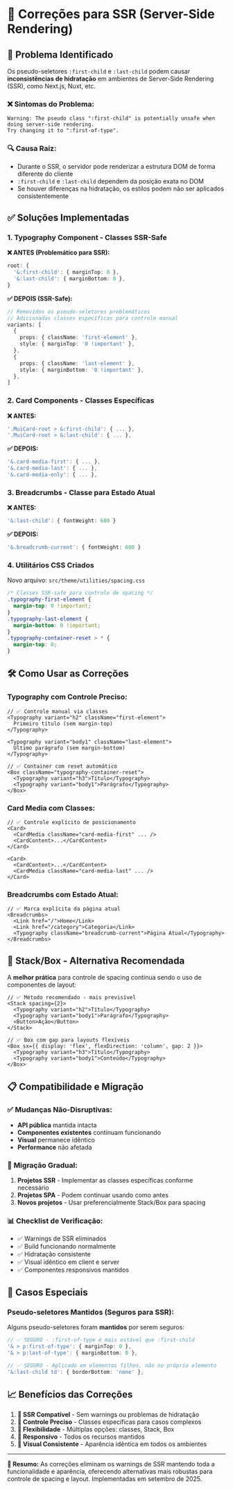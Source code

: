 # 🚀 Correções para SSR (Server-Side Rendering)

## 🎯 Problema Identificado

Os pseudo-seletores `:first-child` e `:last-child` podem causar **inconsistências de hidratação** em ambientes de Server-Side Rendering (SSR), como Next.js, Nuxt, etc.

### ❌ **Sintomas do Problema:**

```
Warning: The pseudo class ":first-child" is potentially unsafe when doing server-side rendering.
Try changing it to ":first-of-type".
```

### 🔍 **Causa Raiz:**

- Durante o SSR, o servidor pode renderizar a estrutura DOM de forma diferente do cliente
- `:first-child` e `:last-child` dependem da posição exata no DOM
- Se houver diferenças na hidratação, os estilos podem não ser aplicados consistentemente

## ✅ **Soluções Implementadas**

### 1. **Typography Component - Classes SSR-Safe**

**❌ ANTES (Problemático para SSR):**

```typescript
root: {
  '&:first-child': { marginTop: 0 },
  '&:last-child': { marginBottom: 0 },
}
```

**✅ DEPOIS (SSR-Safe):**

```typescript
// Removidos os pseudo-seletores problemáticos
// Adicionadas classes específicas para controle manual
variants: [
  {
    props: { className: 'first-element' },
    style: { marginTop: '0 !important' },
  },
  {
    props: { className: 'last-element' },
    style: { marginBottom: '0 !important' },
  },
]
```

### 2. **Card Components - Classes Específicas**

**❌ ANTES:**

```typescript
'.MuiCard-root > &:first-child': { ... },
'.MuiCard-root > &:last-child': { ... },
```

**✅ DEPOIS:**

```typescript
'&.card-media-first': { ... },
'&.card-media-last': { ... },
'&.card-media-only': { ... },
```

### 3. **Breadcrumbs - Classe para Estado Atual**

**❌ ANTES:**

```typescript
'&:last-child': { fontWeight: 600 }
```

**✅ DEPOIS:**

```typescript
'&.breadcrumb-current': { fontWeight: 600 }
```

### 4. **Utilitários CSS Criados**

Novo arquivo: `src/theme/utilities/spacing.css`

```css
/* Classes SSR-safe para controle de spacing */
.typography-first-element {
  margin-top: 0 !important;
}
.typography-last-element {
  margin-bottom: 0 !important;
}
.typography-container-reset > * {
  margin-top: 0;
}
```

## 🛠️ **Como Usar as Correções**

### Typography com Controle Preciso:

```tsx
// ✅ Controle manual via classes
<Typography variant="h2" className="first-element">
  Primeiro título (sem margin-top)
</Typography>

<Typography variant="body1" className="last-element">
  Último parágrafo (sem margin-bottom)
</Typography>

// ✅ Container com reset automático
<Box className="typography-container-reset">
  <Typography variant="h3">Título</Typography>
  <Typography variant="body1">Parágrafo</Typography>
</Box>
```

### Card Media com Classes:

```tsx
// ✅ Controle explícito de posicionamento
<Card>
  <CardMedia className="card-media-first" ... />
  <CardContent>...</CardContent>
</Card>

<Card>
  <CardContent>...</CardContent>
  <CardMedia className="card-media-last" ... />
</Card>
```

### Breadcrumbs com Estado Atual:

```tsx
// ✅ Marca explícita da página atual
<Breadcrumbs>
  <Link href="/">Home</Link>
  <Link href="/category">Categoria</Link>
  <Typography className="breadcrumb-current">Página Atual</Typography>
</Breadcrumbs>
```

## 🎨 **Stack/Box - Alternativa Recomendada**

A **melhor prática** para controle de spacing continua sendo o uso de componentes de layout:

```tsx
// ✅ Método recomendado - mais previsível
<Stack spacing={2}>
  <Typography variant="h2">Título</Typography>
  <Typography variant="body1">Parágrafo</Typography>
  <Button>Ação</Button>
</Stack>

// ✅ Box com gap para layouts flexíveis
<Box sx={{ display: 'flex', flexDirection: 'column', gap: 2 }}>
  <Typography variant="h3">Título</Typography>
  <Typography variant="body1">Conteúdo</Typography>
</Box>
```

## 📋 **Compatibilidade e Migração**

### ✅ **Mudanças Não-Disruptivas:**

- **API pública** mantida intacta
- **Componentes existentes** continuam funcionando
- **Visual** permanece idêntico
- **Performance** não afetada

### 🔄 **Migração Gradual:**

1. **Projetos SSR** - Implementar as classes específicas conforme necessário
2. **Projetos SPA** - Podem continuar usando como antes
3. **Novos projetos** - Usar preferencialmente Stack/Box para spacing

### 📊 **Checklist de Verificação:**

- ✅ Warnings de SSR eliminados
- ✅ Build funcionando normalmente
- ✅ Hidratação consistente
- ✅ Visual idêntico em client e server
- ✅ Componentes responsivos mantidos

## 🔧 **Casos Especiais**

### Pseudo-seletores Mantidos (Seguros para SSR):

Alguns pseudo-seletores foram **mantidos** por serem seguros:

```typescript
// ✅ SEGURO - :first-of-type é mais estável que :first-child
'& > p:first-of-type': { marginTop: 0 },
'& > p:last-of-type': { marginBottom: 0 },

// ✅ SEGURO - Aplicado em elementos filhos, não no próprio elemento
'&:last-child td': { borderBottom: 'none' },
```

## 📈 **Benefícios das Correções**

1. **🚀 SSR Compatível** - Sem warnings ou problemas de hidratação
2. **🎯 Controle Preciso** - Classes específicas para casos complexos
3. **🔧 Flexibilidade** - Múltiplas opções: classes, Stack, Box
4. **📱 Responsivo** - Todos os recursos mantidos
5. **🎨 Visual Consistente** - Aparência idêntica em todos os ambientes

---

**📝 Resumo:** As correções eliminam os warnings de SSR mantendo toda a funcionalidade e aparência, oferecendo alternativas mais robustas para controle de spacing e layout. Implementadas em setembro de 2025.
